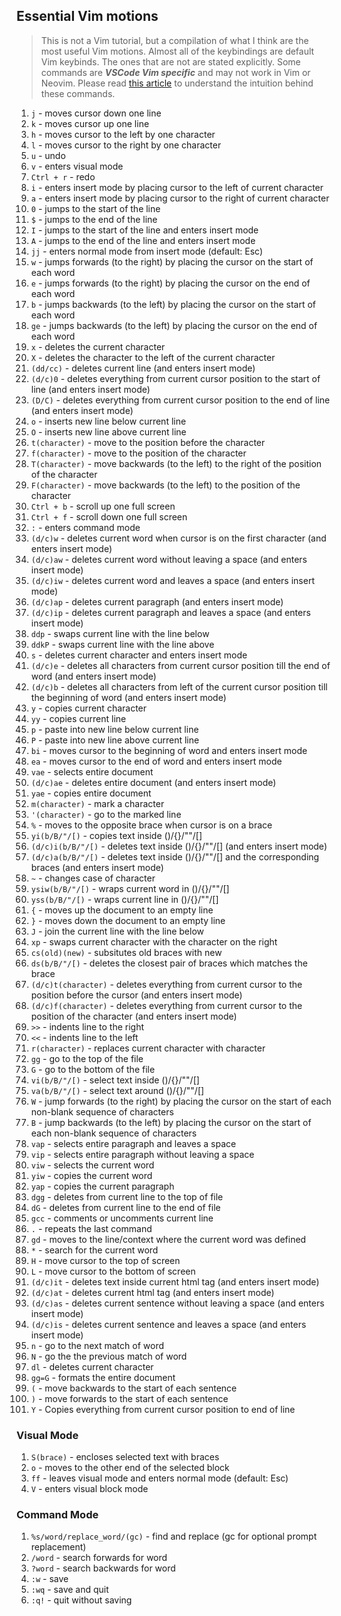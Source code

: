 ## Essential Vim motions

> This is not a Vim tutorial, but a compilation of what I think are the most useful Vim motions. Almost all of the keybindings are default Vim keybinds. The ones that are not are stated explicitly. Some commands are ***VSCode Vim specific*** and may not work in Vim or Neovim. Please read [this article](https://swagatmitrab.netlify.app/blog/vim-like-no-one-else/) to understand the intuition behind these commands.

1. `j` - moves cursor down one line
2. `k` - moves cursor up one line
3. `h` - moves cursor to the left by one character
4. `l` - moves cursor to the right by one character
5. `u` - undo
6. `v` - enters visual mode
7. `Ctrl + r` - redo
8. `i` - enters insert mode by placing cursor to the left of current character
9. `a` - enters insert mode by placing cursor to the right of current character
10. `0` - jumps to the start of the line
11. `$` - jumps to the end of the line
12. `I` - jumps to the start of the line and enters insert mode
13. `A` - jumps to the end of the line and enters insert mode
14. `jj` - enters normal mode from insert mode (default: Esc)
15. `w` - jumps forwards (to the right) by placing the cursor on the start of each word
16. `e` - jumps forwards (to the right) by placing the cursor on the end of each word
17. `b` - jumps backwards (to the left) by placing the cursor on the start of each word
18. `ge` - jumps backwards (to the left) by placing the cursor on the end of each word
19. `x` - deletes the current character
20. `X` - deletes the character to the left of the current character
21. `(dd/cc)` - deletes current line (and enters insert mode)
22. `(d/c)0` - deletes everything from current cursor position to the start of line (and enters insert mode)
23. `(D/C)` - deletes everything from current cursor position to the end of line (and enters insert mode)
24. `o` - inserts new line below current line
25. `O` - inserts new line above current line
26. `t(character)` - move to the position before the character
27. `f(character)` - move to the position of the character
28. `T(character)` - move backwards (to the left) to the right of the position of the character
29. `F(character)` - move backwards (to the left) to the position of the character
30. `Ctrl + b` - scroll up one full screen
31. `Ctrl + f` - scroll down one full screen
32. `:` - enters command mode
33. `(d/c)w` - deletes current word when cursor is on the first character (and enters insert mode)
34. `(d/c)aw` - deletes current word without leaving a space (and enters insert mode)
35. `(d/c)iw` - deletes current word and leaves a space (and enters insert mode)
36. `(d/c)ap` - deletes current paragraph (and enters insert mode)
37. `(d/c)ip` - deletes current paragraph and leaves a space (and enters insert mode)
38. `ddp` - swaps current line with the line below
39. `ddkP` - swaps current line with the line above
40. `s` - deletes current character and enters insert mode
41. `(d/c)e` - deletes all characters from current cursor position till the end of word (and enters insert mode)
42. `(d/c)b` - deletes all characters from left of the current cursor position till the beginning of word (and enters insert mode)
43. `y` - copies current character
44. `yy` - copies current line
45. `p` - paste into new line below current line
46. `P` - paste into new line above current line
47. `bi` - moves cursor to the beginning of word and enters insert mode
48. `ea` - moves cursor to the end of word and enters insert mode
49. `vae` - selects entire document
50. `(d/c)ae` - deletes entire document (and enters insert mode)
51. `yae` - copies entire document
52. `m(character)` - mark a character
53. `'(character)` - go to the marked line
54. `%` - moves to the opposite brace when cursor is on a brace
55. `yi(b/B/"/[)` - copies text inside ()/{}/""/[]
56. `(d/c)i(b/B/"/[)` - deletes text inside ()/{}/""/[] (and enters insert mode)
57. `(d/c)a(b/B/"/[)` - deletes text inside ()/{}/""/[] and the corresponding braces (and enters insert mode)
58. `~` - changes case of character
59. `ysiw(b/B/"/[)` - wraps current word in ()/{}/""/[]
60. `yss(b/B/"/[)` - wraps current line in ()/{}/""/[]
61. `{` - moves up the document to an empty line
62. `}` - moves down the document to an empty line
63. `J` - join the current line with the line below
64. `xp` - swaps current character with the character on the right
65. `cs(old)(new)` - subsitutes old braces with new
66. `ds(b/B/"/[)` - deletes the closest pair of braces which matches the brace
67. `(d/c)t(character)` - deletes everything from current cursor to the position before the cursor (and enters insert mode)
68. `(d/c)f(character)` - deletes everything from current cursor to the position of the character (and enters insert mode)
69. `>>` - indents line to the right
70. `<<` - indents line to the left
71. `r(character)` - replaces current character with character
72. `gg` - go to the top of the file
73. `G` - go to the bottom of the file
74. `vi(b/B/"/[)` - select text inside ()/{}/""/[]
75. `va(b/B/"/[)` - select text around ()/{}/""/[]
76. `W` - jump forwards (to the right) by placing the cursor on the start of each non-blank sequence of characters
77. `B` - jump backwards (to the left) by placing the cursor on the start of each non-blank sequence of characters
78. `vap` - selects entire paragraph and leaves a space
79. `vip` - selects entire paragraph without leaving a space
80. `viw` - selects the current word
81. `yiw` - copies the current word
82. `yap` - copies the current paragraph
83. `dgg` - deletes from current line to the top of file
84. `dG` - deletes from current line to the end of file
85. `gcc` - comments or uncomments current line
86. `.` - repeats the last command
87. `gd` - moves to the line/context where the current word was defined
88. `*` - search for the current word
89. `H` - move cursor to the top of screen
90. `L` - move cursor to the bottom of screen
91. `(d/c)it` - deletes text inside current html tag (and enters insert mode)
92. `(d/c)at` - deletes current html tag (and enters insert mode)
93. `(d/c)as` - deletes current sentence without leaving a space (and enters insert mode)
94. `(d/c)is` - deletes current sentence and leaves a space (and enters insert mode)
95. `n` - go to the next match of word
96. `N` - go the the previous match of word
97. `dl` - deletes current character
98. `gg=G` - formats the entire document
99. `(` - move backwards to the start of each sentence
100. `)` - move forwards to the start of each sentence
101. `Y` - Copies everything from current cursor position to end of line

### Visual Mode

1. `S(brace)` - encloses selected text with braces
2. `o` - moves to the other end of the selected block
3. `ff` - leaves visual mode and enters normal mode (default: Esc)
4. `V` - enters visual block mode

### Command Mode

1. `%s/word/replace_word/(gc)` - find and replace (gc for optional prompt replacement)
2. `/word` - search forwards for word
3. `?word` - search backwards for word
4. `:w` - save
5. `:wq` - save and quit
6. `:q!` - quit without saving
